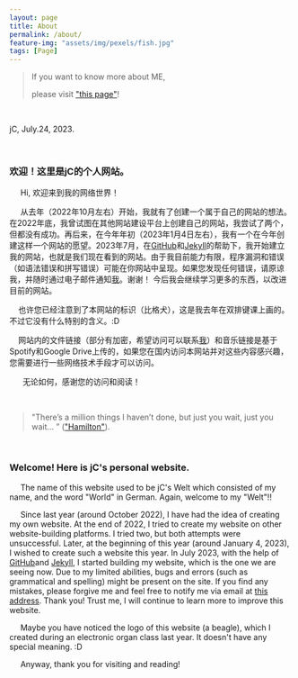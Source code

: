 ```yaml
---
layout: page
title: About
permalink: /about/
feature-img: "assets/img/pexels/fish.jpg"
tags: [Page]
---
```


> If you want to know more about ME,
> 
> please visit ["this page"](https://jc1108.github.io/jichc/portfolio/aboutme)!


<br>


jC, July.24, 2023.

<br>

### 欢迎！这里是jC的个人网站。

&nbsp;&nbsp;&nbsp;&nbsp; Hi, 欢迎来到我的网络世界！

&nbsp;&nbsp;&nbsp;&nbsp; 从去年（2022年10月左右）开始，我就有了创建一个属于自己的网站的想法。在2022年底，我曾试图在其他网站建设平台上创建自己的网站，我尝试了两个，但都没有成功。再后来，在今年年初（2023年1月4日左右），我有一个在今年创建这样一个网站的愿望。2023年7月，在[GitHub](https://github.com/)和[Jekyll](http://jekyllthemes.org/page18/)的帮助下，我开始建立我的网站，也就是我们现在看到的网站。由于我目前能力有限，程序漏洞和错误（如语法错误和拼写错误）可能在你网站中呈现。如果您发现任何错误，请原谅我，并随时通过电子邮件通知<a href="mailto:winter_endless@163.com">我</a>。谢谢！ 今后我会继续学习更多的东西，以改进目前的网站。


&nbsp;&nbsp;&nbsp;&nbsp;也许您已经注意到了本网站的标识（比格犬），这是我去年在双排键课上画的。不过它没有什么特别的含义。:D


&nbsp;&nbsp;&nbsp;&nbsp;网站内的文件链接（部分有加密，希望访问可以联系<a href="mailto:winter_endless@163.com">我</a>）和音乐链接是基于Spotify和Google Drive上传的，如果您在国内访问本网站并对这些内容感兴趣，您需要进行一些网络技术手段才可以访问。


&nbsp;&nbsp;&nbsp;&nbsp;&nbsp; 无论如何，感谢您的访问和阅读！

<br>

> "There’s a million things I haven’t done, but just you wait, just you wait... ”
(["Hamilton"](https://open.spotify.com/track/4TTV7EcfroSLWzXRY6gLv6?si=81324bcccaaf4aba&nd=1)).

<br>

### Welcome! Here is jC's personal website.

&nbsp;&nbsp;&nbsp;&nbsp; The  name of this website used to be jC's Welt which consisted of my name, and the word "World" in German. 
Again, welcome to my "Welt"!! 

&nbsp;&nbsp;&nbsp;&nbsp; Since last year (around October 2022), I have had the idea of creating my own website. At the end of 2022, I tried to create my website on other website-building platforms. I tried two, but both attempts were unsuccessful. Later, at the beginning of this year (around January 4, 2023), I wished to create such a website this year. In July 2023, with the help of [GitHub](https://github.com/)and [Jekyll](http://jekyllthemes.org/page18/), I started building my website, which is the one we are seeing now. Due to my limited abilities, bugs and errors (such as grammatical and spelling) might be present on the site. If you find any mistakes, please forgive me and feel free to notify me via email at <a href="mailto:winter_endless@163.com">this address</a>. Thank you! Trust me, I will continue to learn more to improve this website.

&nbsp;&nbsp;&nbsp;&nbsp; Maybe you have noticed the logo of this website (a beagle), which I created during an electronic organ class last year. It doesn't have any special meaning. :D
     
&nbsp;&nbsp;&nbsp;&nbsp; Anyway, thank you for visiting and reading!
